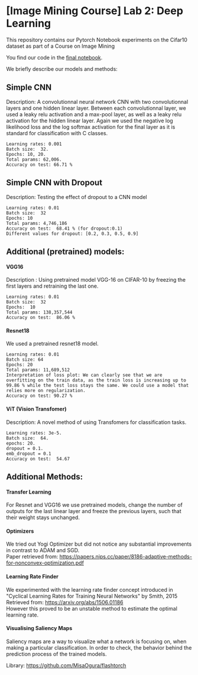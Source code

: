 # [Image Mining Course] Lab 2: Deep Learning 

This repository contains our Pytorch Notebook experiments on the Cifar10 dataset as part of a Course on Image Mining   

You find our code in the [final notebook](https://github.com/IemProg/ImageMinningCourse/blob/main/Imad_Final.ipynb).  

We briefly describe our models and methods: 
## Simple CNN
Description: 
A convolutionnal neural network CNN with two convolutionnal layers and one hidden linear layer. Between each convolutionnal layer, we used a leaky relu activation and a max-pool layer, as well as a leaky relu activation for the hidden linear layer. Again we used the negative log likelihood loss and the log softmax activation for the final layer as it is standard for classification with C classes.

    Learning rates: 0.001
    Batch size:  32.
    Epochs: 10, 20.
    Total params: 62,006.  
    Accuracy on test: 66.71 %  

## Simple CNN with Dropout
Description: Testing the effect of dropout to a CNN model 

    Learning rates: 0.01
    Batch size:  32
    Epochs: 10
    Total params: 4,746,186
    Accuracy on test:  68.41 % (for dropout:0.1)
    Different values for dropout: [0.2, 0.3, 0.5, 0.9]

## Additional (pretrained) models:
#### VGG16 
Description : Using pretrained model VGG-16 on CIFAR-10 by freezing the first layers and retraining the last one.

    Learning rates: 0.01  
    Batch size:  32
    Epochs:  10
    Total params: 138,357,544  
    Accuracy on test:  86.06 %
    
#### Resnet18
We used a pretrained resnet18 model.   

    Learning rates: 0.01   
    Batch size: 64   
    Epochs: 20
    Total params: 11,689,512
    Interpretation of loss plot: We can clearly see that we are overfitting on the train data, as the train loss is increasing up to 99.86 % while the test loss stays the same. We could use a model that relies more on regularization.    
    Accuracy on test: 90.27 %  
#### ViT (Vision Transfomer) 
Description: A novel method of using Transfomers for classification tasks.

    Learning rates: 3e-5.
    Batch size:  64.
    epochs: 20.
    dropout = 0.1.
    emb_dropout = 0.1 
    Accuracy on test:  54.67

## Additional Methods: 

#### Transfer Learning 
For Resnet and VGG16 we use pretrained models, change the number of outputs for the last linear layer and freeze the previous layers, such that their weight stays unchanged. 

#### Optimizers 
We tried out Yogi Optimizer but did not notice any substantial improvements in contrast to ADAM and SGD.  
Paper retrieved from: 
https://papers.nips.cc/paper/8186-adaptive-methods-for-nonconvex-optimization.pdf

#### Learning Rate Finder 
We experimented with the learning rate finder concept introduced in "Cyclical Learning Rates for Training Neural Networks" by Smith, 2015 Retrieved from:   https://arxiv.org/abs/1506.01186   
However this proved to be an unstable method to estimate the optimal learning rate. 

#### Visualising Saliency Maps
Saliency maps are a way to visualize what a network is focusing on, when making a particular classification. In order to check, the behavior behind the prediction process of the trained models.

Library: https://github.com/MisaOgura/flashtorch
